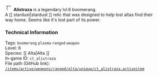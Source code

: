 ![ ](https://raw.githubusercontent.com/Ceterai/Enternia/main/items/active/weapons/ranged/alta/unique/ct_alistraza.png) **Alistraza** is a legendary lvl.6 boomerang.  
A [[ stardust|stardust ]] relic that was designed to help lost altas find their way home. Seems like it's lost part of its power.

### Technical Information

Tags: `boomerang` `plasma` `ranged` `weapon`  
Level: 6  
Species: [[ Alta|Alta ]]  
In-game ID: `ct_alistraza`  
File path (GitHub link): [`/items/active/weapons/ranged/alta/unique/ct_alistraza.activeitem`](https://github.com/Ceterai/Enternia/blob/main/items/active/weapons/ranged/alta/unique/ct_alistraza.activeitem)
